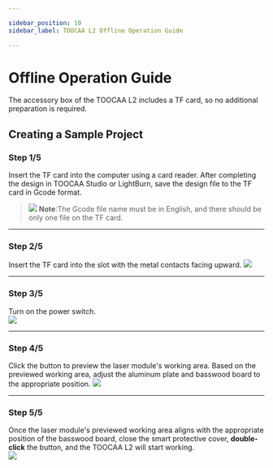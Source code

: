 ```yaml
---

sidebar_position: 10
sidebar_label: TOOCAA L2 Offline Operation Guide

---
```


# Offline Operation Guide

The accessory box of the TOOCAA L2 includes a TF card, so no additional preparation is required.

## **Creating a Sample Project**

### **Step 1/5**  
Insert the TF card into the computer using a card reader. After completing the design in TOOCAA Studio or LightBurn, save the design file to the TF card in Gcode format.

> ![](http://wiki-toocaa.oss-cn-hongkong.aliyuncs.com/tips.png)  **Note**:The Gcode file name must be in English, and there should be only one file on the TF card.

---

### **Step 2/5**  
Insert the TF card into the slot with the metal contacts facing upward. 
![](http://wiki-toocaa.oss-cn-hongkong.aliyuncs.com/TF/1.png)

---

### **Step 3/5**  
Turn on the power switch.  
![](http://wiki-toocaa.oss-cn-hongkong.aliyuncs.com/TF/2.png)

---

### **Step 4/5**  
Click the button to preview the laser module's working area. Based on the previewed working area, adjust the aluminum plate and basswood board to the appropriate position.
![](http://wiki-toocaa.oss-cn-hongkong.aliyuncs.com/TF/3.png)

---

### **Step 5/5**  
Once the laser module's previewed working area aligns with the appropriate position of the basswood board, close the smart protective cover, **double-click** the button, and the TOOCAA L2 will start working.  
![](http://wiki-toocaa.oss-cn-hongkong.aliyuncs.com/TF/4.png)
